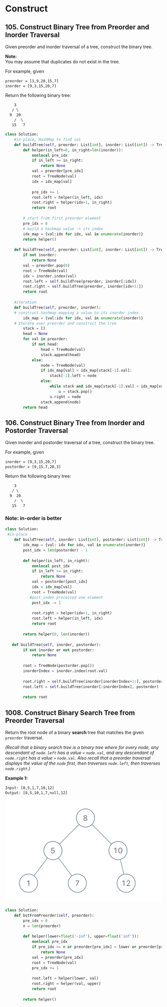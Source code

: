 # Construct

## 105. Construct Binary Tree from Preorder and Inorder Traversal

Given preorder and inorder traversal of a tree, construct the binary tree.

**Note:**  
You may assume that duplicates do not exist in the tree.

For example, given

```text
preorder = [3,9,20,15,7]
inorder = [9,3,15,20,7]
```

Return the following binary tree:

```text
    3
   / \
  9  20
    /  \
   15   7
```

```python
class Solution:
    #in-place, HashMap to find val
    def buildTree(self, preorder: List[int], inorder: List[int]) -> TreeNode:
        def helper(in_left=0, in_right=len(inorder)):
            nonlocal pre_idx
            if in_left >= in_right: 
                return None
            val = preorder[pre_idx]
            root = TreeNode(val)
            idx = idx_map[val]
            
            pre_idx += 1
            root.left = helper(in_left, idx)
            root.right = helper(idx+1, in_right)
            return root
            
        # start from first preorder element
        pre_idx = 0
        # build a hashmap value -> its index
        idx_map = {val:idx for idx, val in enumerate(inorder)} 
        return helper()
        
    def buildTree(self, preorder: List[int], inorder: List[int]) -> TreeNode:
        if not inorder:
            return None
        val = preorder.pop(0)
        root = TreeNode(val)
        idx = inorder.index(val)
        root.left = self.buildTree(preorder, inorder[:idx])
        root.right = self.buildTree(preorder, inorder[idx+1:])
        return root 
    
    #iteration   
    def buildTree(self, preorder, inorder):
	# construct hashmap mapping a value to its inorder index
        idx_map = {val:idx for idx, val in enumerate(inorder)} 			
	# Iterate over preorder and construct the tree 
        stack = []
        head = None
        for val in preorder:
            if not head:
                head = TreeNode(val)
                stack.append(head)
            else:
                node = TreeNode(val)
                if idx_map[val] < idx_map[stack[-1].val]:
                    stack[-1].left = node
                else:
                    while stack and idx_map[stack[-1].val] < idx_map[val]:
                        u = stack.pop()
                    u.right = node
                stack.append(node)
        return head
```

## 106. Construct Binary Tree from Inorder and Postorder Traversal

Given inorder and postorder traversal of a tree, construct the binary tree.

For example, given

```text
inorder = [9,3,15,20,7]
postorder = [9,15,7,20,3]
```

Return the following binary tree:

```text
    3
   / \
  9  20
    /  \
   15   7
```

### Note: in-order is better

```python
class Solution:
 #in-place
    def buildTree(self, inorder: List[int], postorder: List[int]) -> TreeNode:
        idx_map = {val: idx for idx, val in enumerate(inorder)}
        post_idx = len(postorder) - 1
        
        def helper(in_left, in_right):
            nonlocal post_idx
            if in_left >= in_right:
                return None
            val = postorder[post_idx]
            idx = idx_map[val]
            root = TreeNode(val)
           #post_index processed one element
            post_idx -= 1 
               
            root.right = helper(idx+1, in_right)
            root.left = helper(in_left, idx)
            return root
        
        return helper(0, len(inorder))
        
   def buildTree(self, inorder, postorder):
        if not inorder or not postorder:
            return None
        
        root = TreeNode(postorder.pop())
        inorderIndex = inorder.index(root.val)

        root.right = self.buildTree(inorder[inorderIndex+1:], postorder)
        root.left = self.buildTree(inorder[:inorderIndex], postorder)

        return root
```

## 1008. Construct Binary Search Tree from Preorder Traversal

Return the root node of a binary **search** tree that matches the given `preorder` traversal.

_\(Recall that a binary search tree is a binary tree where for every node, any descendant of `node.left` has a value `<` `node.val`, and any descendant of `node.right` has a value `>` `node.val`.  Also recall that a preorder traversal displays the value of the `node` first, then traverses `node.left`, then traverses `node.right`.\)_

**Example 1:**

```text
Input: [8,5,1,7,10,12]
Output: [8,5,10,1,7,null,12]
```

![](../../.gitbook/assets/image%20%2818%29.png)

```python
class Solution:
    def bstFromPreorder(self, preorder):
        pre_idx = 0
        n = len(preorder)
        
        def helper(lower=float('-inf'), upper=float('inf')):
            nonlocal pre_idx
            if pre_idx >= n or preorder[pre_idx] < lower or preorder[pre_idx] > upper:
                return None
            val = preorder[pre_idx]
            root = TreeNode(val)
            pre_idx += 1
            
            root.left = helper(lower, val)
            root.right = helper(val, upper)
            return root
        
        return helper()
```

